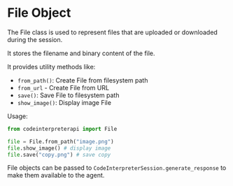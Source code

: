 # File Object

The File class is used to represent files that are uploaded or downloaded during the session.

It stores the filename and binary content of the file.

It provides utility methods like:

- `from_path()`: Create File from filesystem path
- `from_url` - Create File from URL
- `save()`: Save File to filesystem path
- `show_image()`: Display image File

Usage:

```python
from codeinterpreterapi import File

file = File.from_path("image.png")
file.show_image() # display image
file.save("copy.png") # save copy
```

File objects can be passed to `CodeInterpreterSession.generate_response` to make them available to the agent.
